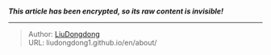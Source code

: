 # 

***This article has been encrypted, so its raw content is invisible!***

---

> Author: [LiuDongdong](https://liudongdong1.github.io/)  
> URL: liudongdong1.github.io/en/about/  

